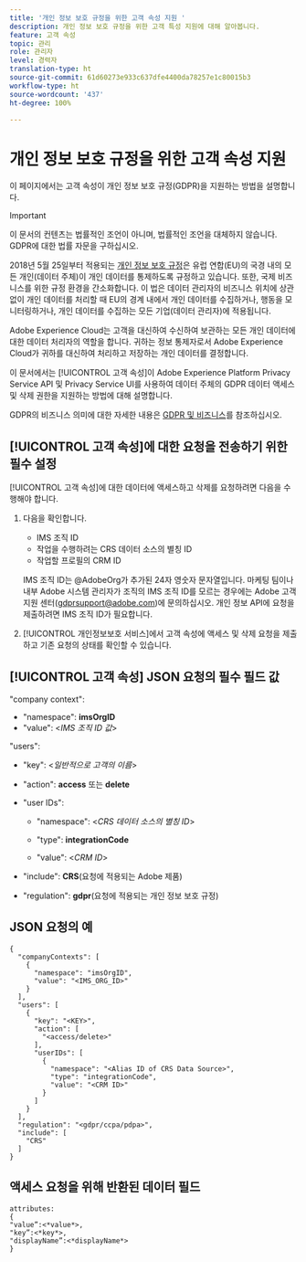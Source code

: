 ```yaml
---
title: '개인 정보 보호 규정을 위한 고객 속성 지원 '
description: 개인 정보 보호 규정을 위한 고객 특성 지원에 대해 알아봅니다.
feature: 고객 속성
topic: 관리
role: 관리자
level: 경력자
translation-type: ht
source-git-commit: 61d60273e933c637dfe4400da78257e1c80015b3
workflow-type: ht
source-wordcount: '437'
ht-degree: 100%

---
```



# 개인 정보 보호 규정을 위한 고객 속성 지원

이 페이지에서는 고객 속성이 개인 정보 보호 규정(GDPR)을 지원하는 방법을 설명합니다.

>[!IMPORTANT]
>
>이 문서의 컨텐츠는 법률적인 조언이 아니며, 법률적인 조언을 대체하지 않습니다. GDPR에 대한 법률 자문을 구하십시오.

2018년 5월 25일부터 적용되는 [개인 정보 보호 규정](https://www.adobe.com/kr/privacy/general-data-protection-regulation/what-is-gdpr.html)은 유럽 연합(EU)의 국경 내의 모든 개인(데이터 주체)이 개인 데이터를 통제하도록 규정하고 있습니다. 또한, 국제 비즈니스를 위한 규정 환경을 간소화합니다. 이 법은 데이터 관리자의 비즈니스 위치에 상관없이 개인 데이터를 처리할 때 EU의 경계 내에서 개인 데이터를 수집하거나, 행동을 모니터링하거나, 개인 데이터를 수집하는 모든 기업(데이터 관리자)에 적용됩니다.

Adobe Experience Cloud는 고객을 대신하여 수신하여 보관하는 모든 개인 데이터에 대한 데이터 처리자의 역할을 합니다. 귀하는 정보 통제자로서 Adobe Experience Cloud가 귀하를 대신하여 처리하고 저장하는 개인 데이터를 결정합니다.

이 문서에서는 [!UICONTROL 고객 속성]이 Adobe Experience Platform Privacy Service API 및 Privacy Service UI를 사용하여 데이터 주체의 GDPR 데이터 액세스 및 삭제 권한을 지원하는 방법에 대해 설명합니다.

GDPR의 비즈니스 의미에 대한 자세한 내용은 [GDPR 및 비즈니스](https://www.adobe.com/kr/privacy/general-data-protection-regulation.html)를 참조하십시오.

## [!UICONTROL 고객 속성]에 대한 요청을 전송하기 위한 필수 설정

[!UICONTROL 고객 속성]에 대한 데이터에 액세스하고 삭제를 요청하려면 다음을 수행해야 합니다.

1. 다음을 확인합니다.

   * IMS 조직 ID
   * 작업을 수행하려는 CRS 데이터 소스의 별칭 ID
   * 작업할 프로필의 CRM ID

   IMS 조직 ID는 @AdobeOrg가 추가된 24자 영숫자 문자열입니다. 마케팅 팀이나 내부 Adobe 시스템 관리자가 조직의 IMS 조직 ID를 모르는 경우에는 Adobe 고객 지원 센터(gdprsupport@adobe.com)에 문의하십시오. 개인 정보 API에 요청을 제출하려면 IMS 조직 ID가 필요합니다.

1. [!UICONTROL 개인정보보호 서비스]에서 고객 속성에 액세스 및 삭제 요청을 제출하고 기존 요청의 상태를 확인할 수 있습니다.

## [!UICONTROL 고객 속성] JSON 요청의 필수 필드 값

&quot;company context&quot;:

* &quot;namespace&quot;: **imsOrgID**
* &quot;value&quot;: &lt;*IMS 조직 ID 값*>

&quot;users&quot;:

* &quot;key&quot;: &lt;*일반적으로 고객의 이름*>

* &quot;action&quot;: **access** 또는 **delete**

* &quot;user IDs&quot;:

   * &quot;namespace&quot;: &lt;*CRS 데이터 소스의 별칭 ID*>

   * &quot;type&quot;: **integrationCode**

   * &quot;value&quot;: &lt;*CRM ID*>

* &quot;include&quot;: **CRS**(요청에 적용되는 Adobe 제품)

* &quot;regulation&quot;: **gdpr**(요청에 적용되는 개인 정보 보호 규정)

## JSON 요청의 예

```
{
  "companyContexts": [
    {
      "namespace": "imsOrgID",
      "value": "<IMS_ORG_ID>"
    }
  ],
  "users": [
    {
      "key": "<KEY>",
      "action": [
        "<access/delete>"
      ],
      "userIDs": [
        {
          "namespace": "<Alias ID of CRS Data Source>",
          "type": "integrationCode",
          "value": "<CRM ID>"
        }
      ]
    }
  ],
  "regulation": "<gdpr/ccpa/pdpa>",
  "include": [
    "CRS"
  ]
}
```

## 액세스 요청을 위해 반환된 데이터 필드

```
attributes:
{
"value”:<*value*>,
"key”:<*key*>,
"displayName”:<*displayName*>
}
```

